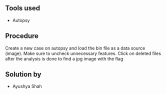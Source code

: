 ## Tools used
- Autopsy
## Procedure
Create a new case on autopsy and load the bin file as a data source (image). Make sure to uncheck unnecessary features. Click on deleted files after the analysis is done to find a jpg image with the flag 
## Solution by
- Ayushya Shah
